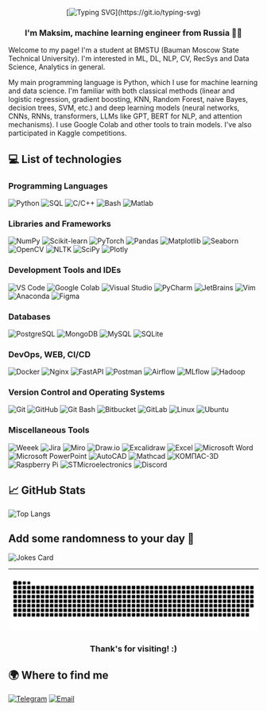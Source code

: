 <div align="center">

[![Typing SVG](https://readme-typing-svg.demolab.com?font=Fira+Code&weight=600&size=36&pause=1000&color=FFFFFF&background=52FF1A00&center=true&vCenter=true&random=false&width=435&lines=Hello%2C+World!)](https://git.io/typing-svg)

### I'm Maksim, machine learning engineer from Russia 🤘🏻

</div>
Welcome to my page! I'm a student at BMSTU (Bauman Moscow State Technical University). I'm interested in ML, DL, NLP, CV, RecSys and Data Science, Analytics in general.

My main programming language is Python, which I use for machine learning and data science. I'm familiar with both classical methods (linear and logistic regression, gradient boosting, KNN, Random Forest, naive Bayes, decision trees, SVM, etc.) and deep learning models (neural networks, CNNs, RNNs, transformers, LLMs like GPT, BERT for NLP, and attention mechanisms). I use Google Colab and other tools to train models. I've also participated in Kaggle competitions.

## 💻 List of technologies

### Programming Languages
![Python](https://img.shields.io/badge/-Python-3776AB?style=flat-square&logo=python&logoColor=white)
![SQL](https://img.shields.io/badge/-SQL-4479A1?style=flat-square&logo=postgresql&logoColor=white)
![C/C++](https://img.shields.io/badge/-C%2FC%2B%2B-00599C?style=flat-square&logo=c%2B%2B&logoColor=white)
![Bash](https://img.shields.io/badge/-Bash-4EAA25?style=flat-square&logo=gnu-bash&logoColor=white)
![Matlab](https://img.shields.io/badge/-Matlab-0076A8?style=flat-square&logo=mathworks&logoColor=white)

### Libraries and Frameworks
![NumPy](https://img.shields.io/badge/-NumPy-013243?style=flat-square&logo=numpy&logoColor=white)
![Scikit-learn](https://img.shields.io/badge/-Scikit--learn-F7931E?style=flat-square&logo=scikit-learn&logoColor=white)
![PyTorch](https://img.shields.io/badge/-PyTorch-EE4C2C?style=flat-square&logo=pytorch&logoColor=white)
![Pandas](https://img.shields.io/badge/-Pandas-150458?style=flat-square&logo=pandas&logoColor=white)
![Matplotlib](https://img.shields.io/badge/-Matplotlib-11557C?style=flat-square&logo=matplotlib&logoColor=white)
![Seaborn](https://img.shields.io/badge/-Seaborn-3776AB?style=flat-square&logo=python&logoColor=white)
![OpenCV](https://img.shields.io/badge/-OpenCV-5C3EE8?style=flat-square&logo=opencv&logoColor=white)
![NLTK](https://img.shields.io/badge/-NLTK-FFD43B?style=flat-square&logo=python&logoColor=white)
![SciPy](https://img.shields.io/badge/-SciPy-8CAAE6?style=flat-square&logo=scipy&logoColor=white)
![Plotly](https://img.shields.io/badge/-Plotly-3F4F75?style=flat-square&logo=plotly&logoColor=white)

### Development Tools and IDEs
![VS Code](https://img.shields.io/badge/-VS%20Code-007ACC?style=flat-square&logo=visualstudiocode&logoColor=white)
![Google Colab](https://img.shields.io/badge/-Google%20Colab-F9AB00?style=flat-square&logo=googlecolab&logoColor=white)
![Visual Studio](https://img.shields.io/badge/-Visual%20Studio-5C2D91?style=flat-square&logo=visualstudio&logoColor=white)
![PyCharm](https://img.shields.io/badge/-PyCharm-000000?style=flat-square&logo=pycharm&logoColor=white)
![JetBrains](https://img.shields.io/badge/-JetBrains-000000?style=flat-square&logo=jetbrains&logoColor=white)
![Vim](https://img.shields.io/badge/-Vim-019733?style=flat-square&logo=vim&logoColor=white)
![Anaconda](https://img.shields.io/badge/-Anaconda-44A833?style=flat-square&logo=anaconda&logoColor=white)
![Figma](https://img.shields.io/badge/-Figma-F24E1E?style=flat-square&logo=figma&logoColor=white)

### Databases
![PostgreSQL](https://img.shields.io/badge/-PostgreSQL-336791?style=flat-square&logo=postgresql&logoColor=white)
![MongoDB](https://img.shields.io/badge/-MongoDB-47A248?style=flat-square&logo=mongodb&logoColor=white)
![MySQL](https://img.shields.io/badge/-MySQL-4479A1?style=flat-square&logo=mysql&logoColor=white)
![SQLite](https://img.shields.io/badge/-SQLite-003B57?style=flat-square&logo=sqlite&logoColor=white)

### DevOps, WEB, CI/CD
![Docker](https://img.shields.io/badge/-Docker-2496ED?style=flat-square&logo=docker&logoColor=white)
![Nginx](https://img.shields.io/badge/-Nginx-009639?style=flat-square&logo=nginx&logoColor=white)
![FastAPI](https://img.shields.io/badge/-FastAPI-009688?style=flat-square&logo=fastapi&logoColor=white)
![Postman](https://img.shields.io/badge/-Postman-FF6C37?style=flat-square&logo=postman&logoColor=white)
![Airflow](https://img.shields.io/badge/-Airflow-017CEE?style=flat-square&logo=apacheairflow&logoColor=white)
![MLflow](https://img.shields.io/badge/-MLflow-0194E2?style=flat-square&logo=mlflow&logoColor=white)
![Hadoop](https://img.shields.io/badge/-Hadoop-66CCFF?style=flat-square&logo=apachehadoop&logoColor=white)

### Version Control and Operating Systems
![Git](https://img.shields.io/badge/-Git-F05032?style=flat-square&logo=git&logoColor=white)
![GitHub](https://img.shields.io/badge/-GitHub-181717?style=flat-square&logo=github&logoColor=white)
![Git Bash](https://img.shields.io/badge/-Git%20Bash-4EAA25?style=flat-square&logo=gnu-bash&logoColor=white)
![Bitbucket](https://img.shields.io/badge/-Bitbucket-0052CC?style=flat-square&logo=bitbucket&logoColor=white)
![GitLab](https://img.shields.io/badge/-GitLab-FC6D26?style=flat-square&logo=gitlab&logoColor=white)
![Linux](https://img.shields.io/badge/-Linux-FCC624?style=flat-square&logo=linux&logoColor=white)
![Ubuntu](https://img.shields.io/badge/-Ubuntu-E95420?style=flat-square&logo=ubuntu&logoColor=white)

### Miscellaneous Tools
![Weeek](https://img.shields.io/badge/-Weeek-800080?style=flat-square&labelColor=white)
![Jira](https://img.shields.io/badge/-Jira-0052CC?style=flat-square&logo=jira&logoColor=white)
![Miro](https://img.shields.io/badge/-Miro-050038?style=flat-square&logo=miro&logoColor=white)
![Draw.io](https://img.shields.io/badge/-Draw.io-F08705?style=flat-square&logo=draw.io&logoColor=white)
![Excalidraw](https://img.shields.io/badge/-Excalidraw-000000?style=flat-square&logo=excalidraw&logoColor=white)
![Excel](https://img.shields.io/badge/-Excel-217346?style=flat-square&logo=microsoftexcel&logoColor=white)
![Microsoft Word](https://img.shields.io/badge/-Microsoft%20Word-2B579A?style=flat-square&logo=microsoftword&logoColor=white)
![Microsoft PowerPoint](https://img.shields.io/badge/-Microsoft%20PowerPoint-B7472A?style=flat-square&logo=microsoftpowerpoint&logoColor=white)
![AutoCAD](https://img.shields.io/badge/-AutoCAD-0696D7?style=flat-square&logo=autodesk&logoColor=white)
![Mathcad](https://img.shields.io/badge/-Mathcad-0076A8?style=flat-square&logo=mathworks&logoColor=white)
![КОМПАС-3D](https://img.shields.io/badge/-КОМПАС--3D-00599C?style=flat-square&logo=kompas&logoColor=white)
![Raspberry Pi](https://img.shields.io/badge/-Raspberry%20Pi-C51A4A?style=flat-square&logo=raspberrypi&logoColor=white)
![STMicroelectronics](https://img.shields.io/badge/-STMicroelectronics-03234B?style=flat-square&logo=stmicroelectronics&logoColor=white)
![Discord](https://img.shields.io/badge/-Discord-5865F2?style=flat-square&logo=discord&logoColor=white)



## 📈 GitHub Stats

![Top Langs](https://github-readme-stats.vercel.app/api/top-langs/?username=wrdelmanto&size_weight=0.5&count_weight=0.5&langs_count=8&layout=compact&hide=jupyter%20notebook)

## Add some randomness to your day 🥰
![Jokes Card](https://readme-jokes.vercel.app/api?theme=react)

</div>

<hr>

<!-- Final section -->
<div align="center">
<img src="https://raw.githubusercontent.com/WRDelmanto/WRDelmanto/snake/snake-dark.svg" alt="Snake animation" />

### Thank's for visiting! :)
</div>


## 🌍 Where to find me

[![Telegram](https://img.shields.io/badge/Telegram-2CA5E0?style=for-the-badge&logo=telegram&logoColor=white)](https://t.me/@maxbmb) [![Email](https://img.shields.io/badge/Email-D14836?style=for-the-badge&logo=gmail&logoColor=white)](mailto:bazdrev.max@mail.com)
